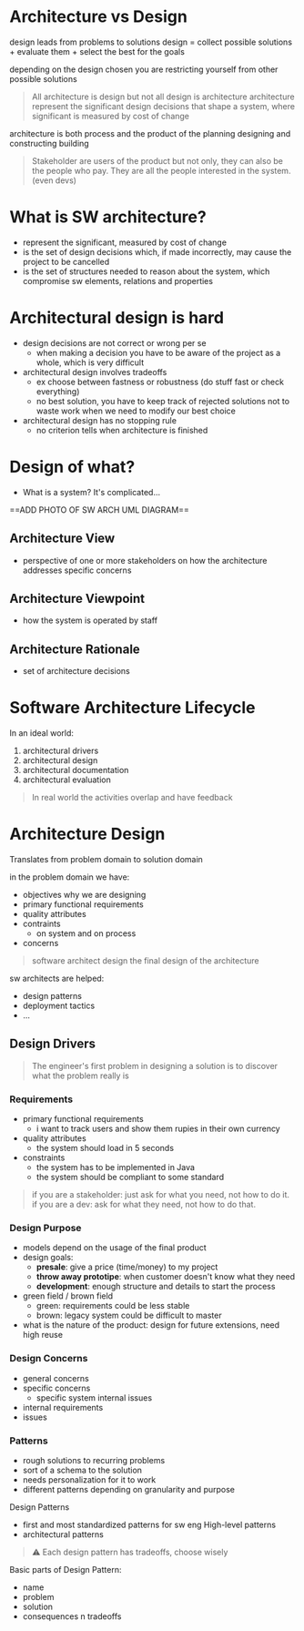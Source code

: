 # Architecture vs Design

design leads from problems to solutions
design = collect possible solutions + evaluate them + select the best for the goals

depending on the design chosen you are restricting yourself from other possible solutions

> All architecture is design but not all design is architecture
> architecture represent the significant design decisions that shape a system, where significant is measured by cost of change

architecture is both process and the product of the planning designing and constructing building 

> Stakeholder are users of the product but not only, they can also be the people who pay. They are all the people interested in the system. (even devs)

# What is SW architecture?

- represent the significant, measured by cost of change
- is the set of design decisions which, if made incorrectly, may cause the project to be cancelled
- is the set of structures needed to reason about the system, which compromise sw elements, relations and properties

# Architectural design is hard
- design decisions are not correct or wrong per se
	- when making a decision you have to be aware of the project as a whole, which is very difficult
- architectural design involves tradeoffs
	- ex choose between fastness or robustness (do stuff fast or check everything)
	- no best solution, you have to keep track of rejected solutions not to waste work when we need to modify our best choice
- architectural design has no stopping rule
	- no criterion tells when architecture is finished

# Design of what?
- What is a system? It's complicated...

==ADD PHOTO OF SW ARCH UML DIAGRAM==

## Architecture View
- perspective of one or more stakeholders on how the architecture addresses specific concerns
## Architecture Viewpoint
- how the system is operated by staff
## Architecture Rationale
- set of architecture decisions

# Software Architecture Lifecycle
In an ideal world:
1. architectural drivers
2. architectural design
3. architectural documentation
4. architectural evaluation

> In real world the activities overlap and have feedback

# Architecture Design
Translates from problem domain to solution domain

in the problem domain we have:
- objectives why we are designing
- primary functional requirements
- quality attributes
- contraints
	- on system and on process
- concerns

> software architect design the final design of the architecture

sw architects are helped:
- design patterns
- deployment tactics
- ...

## Design Drivers
> The engineer's first problem in designing a solution is to discover what the problem really is

### Requirements
- primary functional requirements
	- i want to track users and show them rupies in their own currency
- quality attributes
	- the system should load in 5 seconds
- constraints
	- the system has to be implemented in Java
	- the system should be compliant to some standard

> if you are a stakeholder: just ask for what you need, not how to do it.
> if you are a dev: ask for what they need, not how to do that.

### Design Purpose
- models depend on the usage of the final product
- design goals:
	- **presale**: give a price (time/money) to my project
	- **throw away prototipe**: when customer doesn't know what they need
	- **development**: enough structure and details to start the process
- green field / brown field
	- green: requirements could be less stable
	- brown: legacy system could be difficult to master
- what is the nature of the product: design for future extensions, need high reuse

### Design Concerns
- general concerns
- specific concerns
	- specific system internal issues
- internal requirements
- issues

### Patterns
- rough solutions to recurring problems
- sort of a schema to the solution
- needs personalization for it to work
- different patterns depending on granularity and purpose

Design Patterns
- first and most standardized patterns for sw eng
High-level patterns
- architectural patterns

> ⚠ Each design pattern has tradeoffs, choose wisely

Basic parts of Design Pattern:
- name
- problem
- solution
- consequences n tradeoffs

